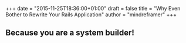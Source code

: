 +++
date = "2015-11-25T18:36:00+01:00"
draft = false
title = "Why Even Bother to Rewrite Your Rails Application"
author = "mindreframer"
+++



## Because you are a system builder!

